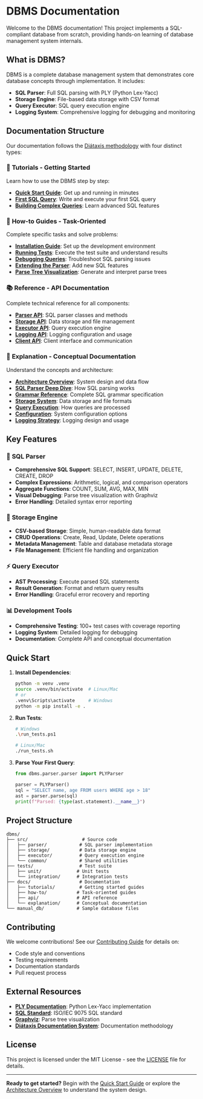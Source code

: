 # DBMS Documentation

Welcome to the DBMS documentation! This project implements a SQL-compliant database from scratch, providing hands-on learning of database management system internals.

## What is DBMS?

DBMS is a complete database management system that demonstrates core database concepts through implementation. It includes:

- **SQL Parser**: Full SQL parsing with PLY (Python Lex-Yacc)
- **Storage Engine**: File-based data storage with CSV format
- **Query Executor**: SQL query execution engine
- **Logging System**: Comprehensive logging for debugging and monitoring

## Documentation Structure

Our documentation follows the [Diátaxis methodology](https://docs.divio.com/documentation-system/) with four distinct types:

### 🚀 **Tutorials** - Getting Started
Learn how to use the DBMS step by step:

- **[Quick Start Guide](tutorials/quickstart.md)**: Get up and running in minutes
- **[First SQL Query](tutorials/first-query.md)**: Write and execute your first SQL query
- **[Building Complex Queries](tutorials/complex-queries.md)**: Learn advanced SQL features

### 🔧 **How-to Guides** - Task-Oriented
Complete specific tasks and solve problems:

- **[Installation Guide](how-to/installation.md)**: Set up the development environment
- **[Running Tests](how-to/testing.md)**: Execute the test suite and understand results
- **[Debugging Queries](how-to/debugging.md)**: Troubleshoot SQL parsing issues
- **[Extending the Parser](how-to/extending-parser.md)**: Add new SQL features
- **[Parse Tree Visualization](how-to/parse-trees.md)**: Generate and interpret parse trees

### 📚 **Reference** - API Documentation
Complete technical reference for all components:

- **[Parser API](api/parser.md)**: SQL parser classes and methods
- **[Storage API](api/storage.md)**: Data storage and file management
- **[Executor API](api/executor.md)**: Query execution engine
- **[Logging API](api/logging.md)**: Logging configuration and usage
- **[Client API](api/client.md)**: Client interface and communication

### 📖 **Explanation** - Conceptual Documentation
Understand the concepts and architecture:

- **[Architecture Overview](explanation/architecture.md)**: System design and data flow
- **[SQL Parser Deep Dive](explanation/parser.md)**: How SQL parsing works
- **[Grammar Reference](explanation/grammar.md)**: Complete SQL grammar specification
- **[Storage System](explanation/storage.md)**: Data storage and file formats
- **[Query Execution](explanation/execution.md)**: How queries are processed
- **[Configuration](explanation/configuration.md)**: System configuration options
- **[Logging Strategy](explanation/logging.md)**: Logging design and usage

## Key Features

### 🎯 **SQL Parser**
- **Comprehensive SQL Support**: SELECT, INSERT, UPDATE, DELETE, CREATE, DROP
- **Complex Expressions**: Arithmetic, logical, and comparison operators
- **Aggregate Functions**: COUNT, SUM, AVG, MAX, MIN
- **Visual Debugging**: Parse tree visualization with Graphviz
- **Error Handling**: Detailed syntax error reporting

### 💾 **Storage Engine**
- **CSV-based Storage**: Simple, human-readable data format
- **CRUD Operations**: Create, Read, Update, Delete operations
- **Metadata Management**: Table and database metadata storage
- **File Management**: Efficient file handling and organization

### ⚡ **Query Executor**
- **AST Processing**: Execute parsed SQL statements
- **Result Generation**: Format and return query results
- **Error Handling**: Graceful error recovery and reporting

### 📊 **Development Tools**
- **Comprehensive Testing**: 100+ test cases with coverage reporting
- **Logging System**: Detailed logging for debugging
- **Documentation**: Complete API and conceptual documentation

## Quick Start

1. **Install Dependencies**:
   ```bash
   python -m venv .venv
   source .venv/bin/activate  # Linux/Mac
   # or
   .venv\Scripts\activate     # Windows
   python -m pip install -e .
   ```

2. **Run Tests**:
   ```bash
   # Windows
   .\run_tests.ps1

   # Linux/Mac
   ./run_tests.sh
   ```

3. **Parse Your First Query**:
   ```python
   from dbms.parser.parser import PLYParser

   parser = PLYParser()
   sql = "SELECT name, age FROM users WHERE age > 18"
   ast = parser.parse(sql)
   print(f"Parsed: {type(ast.statement).__name__}")
   ```

## Project Structure

```
dbms/
├── src/                    # Source code
│   ├── parser/            # SQL parser implementation
│   ├── storage/           # Data storage engine
│   ├── executor/          # Query execution engine
│   └── common/            # Shared utilities
├── tests/                 # Test suite
│   ├── unit/             # Unit tests
│   └── integration/      # Integration tests
├── docs/                  # Documentation
│   ├── tutorials/         # Getting started guides
│   ├── how-to/           # Task-oriented guides
│   ├── api/              # API reference
│   └── explanation/      # Conceptual documentation
└── manual_db/            # Sample database files
```

## Contributing

We welcome contributions! See our [Contributing Guide](contributing.md) for details on:

- Code style and conventions
- Testing requirements
- Documentation standards
- Pull request process

## External Resources

- **[PLY Documentation](https://www.dabeaz.com/ply/)**: Python Lex-Yacc implementation
- **[SQL Standard](https://www.iso.org/standard/63555.html)**: ISO/IEC 9075 SQL standard
- **[Graphviz](https://graphviz.org/)**: Parse tree visualization
- **[Diátaxis Documentation System](https://docs.divio.com/documentation-system/)**: Documentation methodology

## License

This project is licensed under the MIT License - see the [LICENSE](../../LICENSE) file for details.

---

**Ready to get started?** Begin with the [Quick Start Guide](tutorials/quickstart.md) or explore the [Architecture Overview](explanation/architecture.md) to understand the system design.
